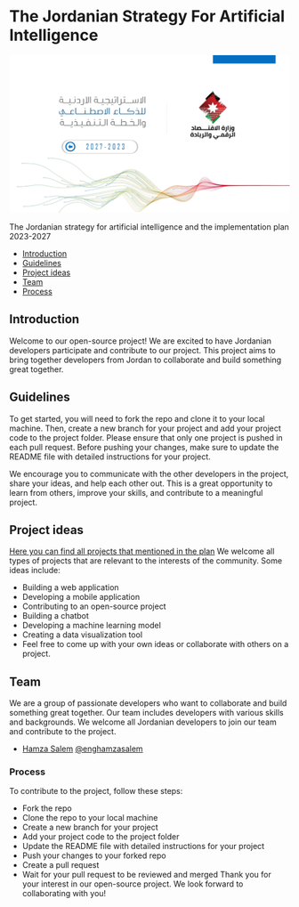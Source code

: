 # The Jordanian Strategy For Artificial Intelligence
<p align="center">
 <img src="images/ai_strategy_and_implementation_plan-_final (2)-001.jpg" />
</p>
The Jordanian strategy for artificial intelligence and the implementation plan 2023-2027 
 

- [Introduction](#introduction)
- [Guidelines](#guidelines)
- [Project ideas](#project-ideas)
- [Team](#team)
- [Process](#pencil-process)
##  Introduction
Welcome to our open-source project! We are excited to have Jordanian developers participate and contribute to our project. This project aims to bring together developers from Jordan to collaborate and build something great together.

## Guidelines
To get started, you will need to fork the repo and clone it to your local machine. Then, create a new branch for your project and add your project code to the project folder. Please ensure that only one project is pushed in each pull request. Before pushing your changes, make sure to update the README file with detailed instructions for your project.

We encourage you to communicate with the other developers in the project, share your ideas, and help each other out. This is a great opportunity to learn from others, improve your skills, and contribute to a meaningful project.

## Project ideas

[Here you can find all projects that mentioned in the plan](pdf/ai_strategy_and_implementation_plan-_final%20(2).pdf) We welcome all types of projects that are relevant to the interests of the community. Some ideas include:

* Building a web application
* Developing a mobile application
* Contributing to an open-source project
* Building a chatbot
* Developing a machine learning model
* Creating a data visualization tool
* Feel free to come up with your own ideas or collaborate with others on a project.

## Team
We are a group of passionate developers who want to collaborate and build something great together. Our team includes developers with various skills and backgrounds. We welcome all Jordanian developers to join our team and contribute to the project.
- [Hamza Salem](enghamzasalem.com) [@enghamzasalem](/enghamzasalem)

### Process
To contribute to the project, follow these steps:

- Fork the repo
- Clone the repo to your local machine
- Create a new branch for your project
- Add your project code to the project folder
- Update the README file with detailed instructions for your project
- Push your changes to your forked repo
- Create a pull request
- Wait for your pull request to be reviewed and merged
Thank you for your interest in our open-source project. We look forward to collaborating with you!
